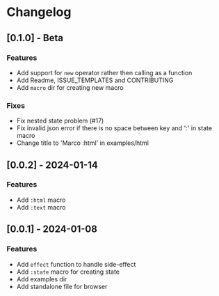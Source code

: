 
# Changelog



## [0.1.0] - Beta

### Features
- Add support for `new` operator rather then calling as a function
- Add Readme, ISSUE_TEMPLATES and CONTRIBUTING
- Add `macro` dir for creating new macro

### Fixes
- Fix nested state problem (#17)
- Fix invalid json error if there is no space between key and ':' in state macro
- Change title to 'Marco :html' in examples/html



## [0.0.2] - 2024-01-14

### Features
- Add `:html` macro
- Add `:text` macro



## [0.0.1] - 2024-01-08

### Features
- Add `effect` function to handle side-effect
- Add `:state` macro for creating state
- Add examples dir
- Add standalone file for browser

